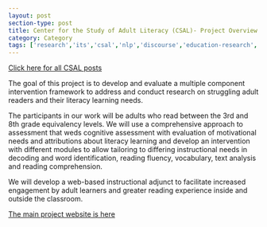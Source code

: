 ```yaml
---
layout: post
section-type: post
title: Center for the Study of Adult Literacy (CSAL)- Project Overview
category: Category
tags: ['research','its','csal','nlp','discourse','education-research','agents','reading','project-overviews']
---
```

[Click here for all CSAL posts](/tags/csal.html)

The goal of this project is to develop and evaluate a multiple component intervention framework to address and conduct research on struggling adult readers and their literacy learning needs. 

The participants in our work will be adults who read between the 3rd and 8th grade equivalency levels. We will use a comprehensive approach to assessment that weds cognitive assessment with evaluation of motivational needs and attributions about literacy learning and develop an intervention with different modules to allow tailoring to differing instructional needs in decoding and word identification, reading fluency, vocabulary, text analysis and reading comprehension. 

We will develop a web-based instructional adjunct to facilitate increased engagement by adult learners and greater reading experience inside and outside the classroom. 

[The main project website is here](http://csal.gsu.edu/)

